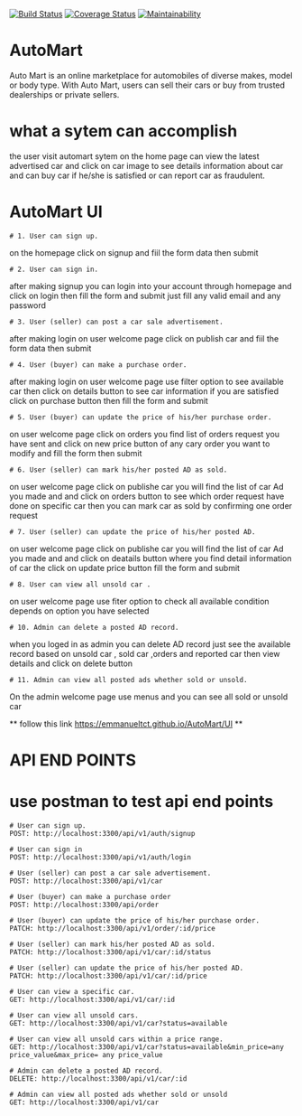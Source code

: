 [![Build Status](https://travis-ci.org/emmanueltct/AutoMart.svg?branch=develop)](https://travis-ci.org/emmanueltct/AutoMart)   [![Coverage Status](https://coveralls.io/repos/github/emmanueltct/AutoMart/badge.svg?branch=develop)](https://coveralls.io/github/emmanueltct/AutoMart?branch=develop)  [![Maintainability](https://api.codeclimate.com/v1/badges/9e4542a98921206d571f/maintainability)](https://codeclimate.com/github/emmanueltct/AutoMart/maintainability)

# AutoMart
Auto Mart is an online marketplace for automobiles of diverse makes, model or body type. With
Auto Mart, users can sell their cars or buy from trusted dealerships or private sellers.

# what a sytem can accomplish
the user visit automart sytem on the home page can view the latest advertised car and click on car image to see details information about car and can buy car if he/she is satisfied or can report car as fraudulent.
# AutoMart UI
	# 1. User can sign up.
	
on the homepage click on signup  and fiil the form data then submit
	
	# 2. User can sign in.
after making signup you can login into your account through homepage and click on login then fill the form and submit just fill any valid email and any password

	# 3. User (seller) can post a car sale advertisement.
after making login on user welcome page  click on publish car and fiil the form data then submit

	# 4. User (buyer) can make a purchase order.
after making login on user welcome page use filter option to see available car then click on details button to see car information if you are satisfied click on purchase button then fill the form and submit  

	# 5. User (buyer) can update the price of his/her purchase order.
on user welcome page click on orders you find list of orders request you have sent and click on new price button of any cary order you want to modify and fill the form then submit 

	# 6. User (seller) can mark his/her posted AD as sold.
on user welcome page click on publishe car you will find the list of car Ad you made and and click on orders button to see which order request have done on specific car then you can mark car as sold by confirming one order request

	# 7. User (seller) can update the price of his/her posted AD.
on user welcome page click on publishe car you will find the list of car Ad you made and and click on deatails button where you find detail information of car the click on update price button fill the form and submit

	# 8. User can view all unsold car .
on user welcome page use fiter option to check all available condition depends on option you have selected


	# 10. Admin can delete a posted AD record.	
when you loged in as admin you can delete AD record just see the available record based on unsold car , sold car ,orders and reported car then view details and click on delete button

	# 11. Admin can view all posted ads whether sold or unsold.
On the admin welcome  page use menus and you can see all sold or unsold car

** follow this link  https://emmanueltct.github.io/AutoMart/UI **

# API END POINTS

# use postman to test api end points

	# User can sign up.
	POST: http://localhost:3300/api/v1/auth/signup

	# User can sign in
	POST: http://localhost:3300/api/v1/auth/login

	# User (seller) can post a car sale advertisement.
	POST: http://localhost:3300/api/v1/car

	# User (buyer) can make a purchase order
	POST: http://localhost:3300/api/order
	
	# User (buyer) can update the price of his/her purchase order.
	PATCH: http://localhost:3300/api/v1/order/:id/price

	# User (seller) can mark his/her posted AD as sold.
	PATCH: http://localhost:3300/api/v1/car/:id/status

	# User (seller) can update the price of his/her posted AD.
	PATCH: http://localhost:3300/api/v1/car/:id/price

	# User can view a specific car.
	GET: http://localhost:3300/api/v1/car/:id

	# User can view all unsold cars.
	GET: http://localhost:3300/api/v1/car?status=available
	
	# User can view all unsold cars within a price range.
	GET: http://localhost:3300/api/v1/car?status=available&min_price=any price_value&max_price= any price_value
	
	# Admin can delete a posted AD record.
	DELETE: http://localhost:3300/api/v1/car/:id

	# Admin can view all posted ads whether sold or unsold
	GET: http://localhost:3300/api/v1/car


